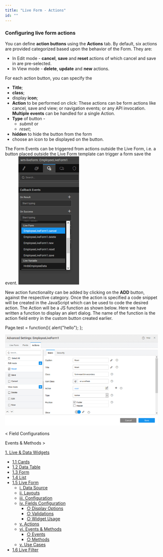 ```yaml
---
title: "Live Form - Actions"
id: ""
---
```


### Configuring live form actions

You can define **action buttons** using the **Actions** tab. By default, six actions are provided categorized based upon the behavior of the Form. They are:

- In Edit mode - **cancel**, **save** and **reset** actions of which cancel and save in are pre-selected.
- In View mode - **delete**, **update** and **new** actions.

For each action button, you can specify the

- **Title**;
- **class**;
- display **icon**;
- **Action** to be performed on click: These actions can be form actions like cancel, save and view; or navigation events; or any API invocation. **Multiple events** can be handled for a single Action.
- **Type** of button -
    - _submit_ or
    - _reset_;
- **hidden** to hide the button from the form
- choose an icon to be displayed on the button.

The Form Events can be triggered from actions outside the Live Form, i.e. a button placed outside the Live Form template can trigger a form save the event. [![](/learn/assets/lf_events.png)](/learn/assets/lf_events.png)

New action functionality can be added by clicking on the **ADD** button, against the respective category. Once the action is specified a code snippet will be created in the JavaScript which can be used to code the desired action. The Action will be a JS function as shown below. Here we have written a function to display an alert dialog. The name of the function is the action field entry in the custom button created earlier.

Page.test = function(){ 
        alert("hello");
   };

[![](/learn/assets/LF_actions.png)](/learn/assets/LF_actions.png)

< Field Configurations

Events & Methods >

[1\. Live & Data Widgets](/learn/app-development/widgets/widget-library/#data-live)

- [1.1 Cards](/learn/app-development/widgets/datalive/cards/)
- [1.2 Data Table](/learn/app-development/widgets/datalive/data-table/)
- [1.3 Form](/learn/app-development/widgets/datalive/form/)
- [1.4 List](/learn/app-development/widgets/datalive/list/)
- [1.5 Live Form](/learn/app-development/widgets/datalive/live-form/)
    - [i. Data Source](/learn/app-development/widgets/datalive/live-form/live-form-data-source/)
    - [ii. Layouts](/learn/app-development/widgets/datalive/live-form/liveform-layouts/)
    - [iii. Configuration](/learn/app-development/widgets/datalive/live-form/liveform-configurations/)
    - [iv. Fields Configuration](/learn/app-development/widgets/datalive/live-form/fields-configuration/)
        - [○ Display Options](/learn/app-development/widgets/datalive/live-form/fields-configuration/#display)
        - [○ Validations](/learn/app-development/widgets/datalive/live-form/fields-configuration/#validations)
        - [○ Widget Usage](/learn/app-development/widgets/datalive/live-form/fields-configuration/#widgets)
    - [v. Actions](/learn/app-development/widgets/datalive/live-form/liveform-actions/)
    - [vi. Events & Methods](/learn/app-development/widgets/datalive/live-form/events-methods/)
        - [○ Events](/learn/app-development/widgets/datalive/live-form/events-methods/#events)
        - [○ Methods](/learn/app-development/widgets/datalive/live-form/events-methods/#methods)
    - [v. Use Cases](/learn/app-development/widgets/datalive/live-form/liveform-use-cases/)
- [1.6 Live Filter](/learn/app-development/widgets/datalive/live-filter/)
